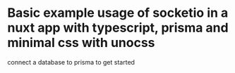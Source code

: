 # Basic example usage of socketio in a nuxt app with typescript, prisma and minimal css with unocss

connect a database to prisma to get started
